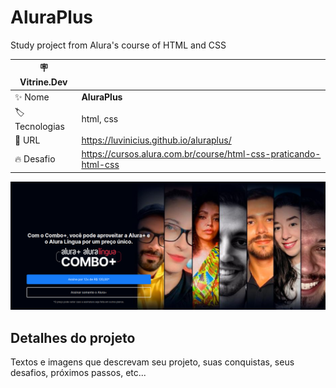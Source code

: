 # AluraPlus
Study project from Alura's course of HTML and CSS 

| :placard: Vitrine.Dev |     |
| -------------  | --- |
| :sparkles: Nome        | **AluraPlus**
| :label: Tecnologias | html, css
| :rocket: URL         | https://luvinicius.github.io/aluraplus/
| :fire: Desafio     | https://cursos.alura.com.br/course/html-css-praticando-html-css

<!-- Inserir imagem com a #vitrinedev ao final do link -->
![](https://github.com/luvinicius/aluraplus/blob/main/vitrine.png)

## Detalhes do projeto

Textos e imagens que descrevam seu projeto, suas conquistas, seus desafios, próximos passos, etc...
